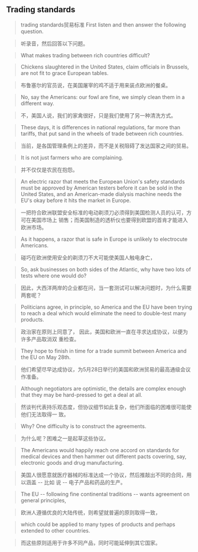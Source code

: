 ## Trading standards 
> trading standards贸易标准
> First listen and then answer the following question.
 
> 听录音，然后回答以下问题。
 
> What makes trading between rich countries difficult?
 
> Chickens slaughtered in the United States, claim officials in Brussels, are not fit to grace European
tables.
 
> 布鲁塞尔的官员说，在美国屠宰的鸡不适于用来装点欧洲的餐桌。
 
> No, say the Americans: our fowl are fine, we simply clean them in a different way.
 
> 不，美国人说，我们的家禽很好，只是我们使用了另一种清洗方式。
 
> These days, it is differences in national regulations, far more than tariffs, that put sand in the
wheels of trade between rich countries.
 
> 当前，是各国管理条例上的差异，而不是关税阻碍了发达国家之间的贸易。
 
> It is not just farmers who are complaining.
 
> 并不仅仅是农民在抱怨。
 
> An electric razor that meets the European Union's safety standards must be approved by
American testers before it can be sold in the United States, and an American-made dialysis
machine needs the EU's okay before it hits the market in Europe.
 
> 一把符合欧洲联盟安全标准的电动剃须刀必须得到美国检测人员的认可，方可在美国市场上
销售；而美国制造的透析仪也要得到欧盟的首肯才能进入欧洲市场。
 
> As it happens, a razor that is safe in Europe is unlikely to electrocute Americans.
 
> 碰巧在欧洲使用安全的剃须刀不大可能使美国人触电身亡，
 
> So, ask businesses on both sides of the Atlantic, why have two lots of tests where one would do?
 
> 因此，大西洋两岸的企业都在问，当一套测试可以解决问题时，为什么需要两套呢？
 
> Politicians agree, in principle, so America and the EU have been trying to reach a deal which
would eliminate the need to double-test many products.
 
> 政治家在原则上同意了， 因此，美国和欧洲一直在寻求达成协议，以便为许多产品取消双
重检查。
 
> They hope to finish in time for a trade summit between America and the EU on May 28th.
 
> 他们希望尽早达成协议，为5月28日举行的美国和欧洲贸易的最高通级会议作准备。
 
> Although negotiators are optimistic, the details are complex enough that they may be
hard-pressed to get a deal at all.
 
> 然谈判代表持乐观态度，但协议细节如此复杂，他们所面临的困难很可能使他们无法取得一
致。
 
> Why? One difficulty is to construct the agreements.
 
> 为什么呢？困难之一是起草这些协议。
 
> The Americans would happily reach one accord on standards for medical devices and then
hammer out different pacts covering, say, electronic goods and drug manufacturing.
 
> 美国人很愿意就医疗器械的标准达成一个协议，然后推敲出不同的合同，用以涵盖 -- 比如
说 -- 电子产品和药品的生产。
 
> The EU -- following fine continental traditions -- wants agreement on general principles,
 
> 欧洲人遵循优良的大陆传统，则希望就普遍的原则取得一致，
 
> which could be applied to many types of products and perhaps extended to other countries.
 
> 而这些原则适用于许多不同产品，同时可能延伸到其它国家。
